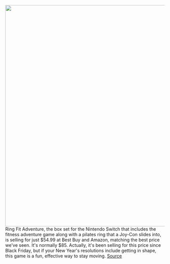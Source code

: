 <img src='https://cdn.vox-cdn.com/thumbor/G74Pkq69jYrKY-UpY_P9ZwjoDOM=/0x0:2040x1360/1200x800/filters:focal(857x517:1183x843)/cdn.vox-cdn.com/uploads/chorus_image/image/70341796/akrales_191008_3706_0006.0.jpg' width='700px' /><br/>
Ring Fit Adventure, the box set for the Nintendo Switch that includes the fitness adventure game along with a pilates ring that a Joy-Con slides into, is selling for just $54.99 at Best Buy and Amazon, matching the best price we've seen. It's normally $85. Actually, it's been selling for this price since Black Friday, but if your New Year's resolutions include getting in shape, this game is a fun, effective way to stay moving.
<a href='https://www.theverge.com/good-deals/2022/1/3/22864758/ring-fit-adventure-nintendo-switch-apple-airtag-amazon-music-ps5-ssd-samsung-deal-sale'> Source <a/>